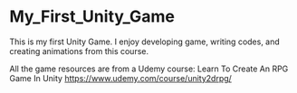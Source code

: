 # My_First_Unity_Game

This is my first Unity Game. I enjoy developing game, writing codes, and creating animations from this course.

All the game resources are from a Udemy course:
                    Learn To Create An RPG Game In Unity
                    https://www.udemy.com/course/unity2drpg/
                    
